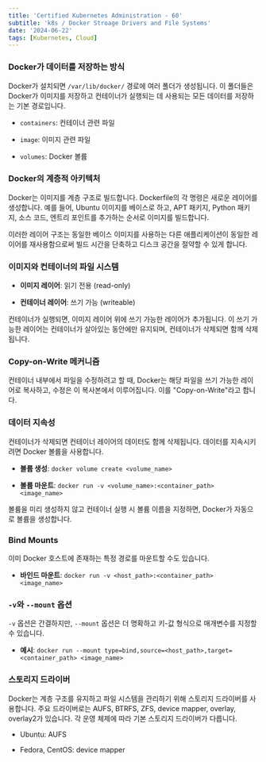 ```yaml
--- 
title: 'Certified Kubernetes Administration - 60'
subtitle: 'k8s / Docker Stroage Drivers and File Systems'
date: '2024-06-22'
tags: [Kubernetes, Cloud]
---
```


### Docker가 데이터를 저장하는 방식

Docker가 설치되면 `/var/lib/docker/` 경로에 여러 폴더가 생성됩니다. 이 폴더들은 Docker가 이미지를 저장하고 컨테이너가 실행되는 데 사용되는 모든 데이터를 저장하는 기본 경로입니다.

- `containers`: 컨테이너 관련 파일

- `image`: 이미지 관련 파일

- `volumes`: Docker 볼륨

### Docker의 계층적 아키텍처

Docker는 이미지를 계층 구조로 빌드합니다. Dockerfile의 각 명령은 새로운 레이어를 생성합니다. 예를 들어, Ubuntu 이미지를 베이스로 하고, APT 패키지, Python 패키지, 소스 코드, 엔트리 포인트를 추가하는 순서로 이미지를 빌드합니다. 

이러한 레이어 구조는 동일한 베이스 이미지를 사용하는 다른 애플리케이션이 동일한 레이어를 재사용함으로써 빌드 시간을 단축하고 디스크 공간을 절약할 수 있게 합니다.

### 이미지와 컨테이너의 파일 시스템

- **이미지 레이어**: 읽기 전용 (read-only)

- **컨테이너 레이어**: 쓰기 가능 (writeable)

컨테이너가 실행되면, 이미지 레이어 위에 쓰기 가능한 레이어가 추가됩니다. 이 쓰기 가능한 레이어는 컨테이너가 살아있는 동안에만 유지되며, 컨테이너가 삭제되면 함께 삭제됩니다.

### Copy-on-Write 메커니즘

컨테이너 내부에서 파일을 수정하려고 할 때, Docker는 해당 파일을 쓰기 가능한 레이어로 복사하고, 수정은 이 복사본에서 이루어집니다. 이를 "Copy-on-Write"라고 합니다.

### 데이터 지속성

컨테이너가 삭제되면 컨테이너 레이어의 데이터도 함께 삭제됩니다. 데이터를 지속시키려면 Docker 볼륨을 사용합니다.

- **볼륨 생성**: `docker volume create <volume_name>`

- **볼륨 마운트**: `docker run -v <volume_name>:<container_path> <image_name>`

볼륨을 미리 생성하지 않고 컨테이너 실행 시 볼륨 이름을 지정하면, Docker가 자동으로 볼륨을 생성합니다.

### Bind Mounts

이미 Docker 호스트에 존재하는 특정 경로를 마운트할 수도 있습니다.

- **바인드 마운트**: `docker run -v <host_path>:<container_path> <image_name>`

### `-v`와 `--mount` 옵션

`-v` 옵션은 간결하지만, `--mount` 옵션은 더 명확하고 키-값 형식으로 매개변수를 지정할 수 있습니다.

- **예시**: `docker run --mount type=bind,source=<host_path>,target=<container_path> <image_name>`

### 스토리지 드라이버

Docker는 계층 구조를 유지하고 파일 시스템을 관리하기 위해 스토리지 드라이버를 사용합니다. 주요 드라이버로는 AUFS, BTRFS, ZFS, device mapper, overlay, overlay2가 있습니다. 각 운영 체제에 따라 기본 스토리지 드라이버가 다릅니다.

- Ubuntu: AUFS

- Fedora, CentOS: device mapper
